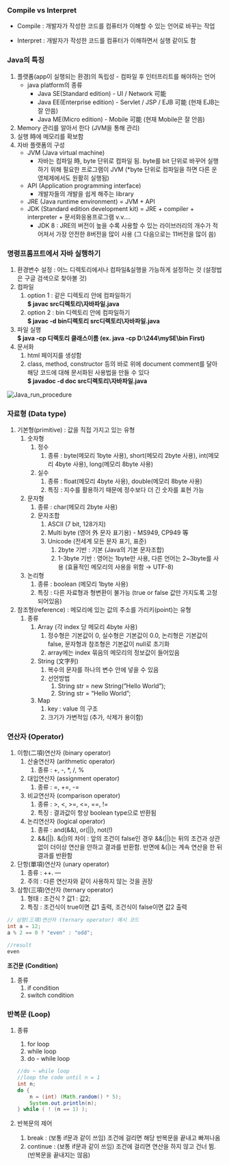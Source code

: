 <h3>Compile vs Interpret</h3>

- Compile : 개발자가 작성한 코드를 컴퓨터가 이해할 수 있는 언어로 바꾸는 작업

- Interpret : 개발자가 작성한 코드를 컴퓨터가 이해하면서 실행 같이도 함

<h3>Java의 특징</h3>

1. 플랫폼(app이 실행되는 환경)의 독립성 - 컴파일 후 인터프리트를 해야하는 언어
    - java platform의 종류
        - Java SE(Standard edition) - UI / Network 可能
        - Java EE(Enterprise edition) - Servlet / JSP / EJB 可能 (현재 EJB는 잘 안씀)
        - Java ME(Micro edition) - Mobile  可能 (현재 Mobile은 잘 안씀)
2. Memory 관리를 알아서 한다 (JVM을 통해 관리)
3. 실행 時에 메모리를 확보함 
4. 자바 플랫폼의 구성
    - JVM (Java virtual machine)
        - 자바는 컴파일 時, byte 단위로 컴파일 됨. byte를 bit 단위로 바꾸어 실행하기 위해 필요한 프로그램이 JVM (*byte 단위로 컴파일을 하면 다른 운영체제에서도 원활히 실행됨)
    - API (Application programming interface)
        - 개발자들의 개발을 쉽게 해주는 library
    - JRE (Java runtime environment) = JVM + API
    - JDK (Standard edition development kit) = JRE + compiler + interpreter + 문서화응용프로그램 v.v....
        - JDK 8 : JRE의 버전이 높을 수록 사용할 수 있는 라이브러리의 개수가 적어져서 가장 안전한 8버전을 많이 사용 (그 다음으로는 11버전을 많이 씀)

<h3>명령프롬프트에서 자바 실행하기</h3>

1.  환경변수 설정 : 어느 디렉토리에서나 컴파일&실행을 가능하게 설정하는 것 (설정법은 구글 검색으로 찾아볼 것)
2. 컴파일
    1. option 1 : 같은 디렉토리 안에 컴파일하기</br>
        **$ javac src디렉토리\자바파일.java**
    2. option 2 : bin 디렉토리 안에 컴파일하기</br>
        **$ javac -d bin디렉토리 src디렉토리\자바파일.java**
3. 파일 실행</br>
    **$ java -cp 디렉토리 클래스이름 (ex. java -cp D:\244\mySE\bin First)**
4. 문서화
    1. html 페이지를 생성함
    2. class, method, constructor 등의 바로 위에 document comment를 달아 해당 코드에 대해 문서화된 사용법을 만들 수 있다</br>
    **$ javadoc -d doc src디렉토리\자바파일.java**

![Java_run_procedure](https://s3.us-west-2.amazonaws.com/secure.notion-static.com/3642a904-33a6-4540-b900-25b79b5d4ebf/Untitled.png?X-Amz-Algorithm=AWS4-HMAC-SHA256&X-Amz-Content-Sha256=UNSIGNED-PAYLOAD&X-Amz-Credential=AKIAT73L2G45EIPT3X45%2F20220424%2Fus-west-2%2Fs3%2Faws4_request&X-Amz-Date=20220424T095044Z&X-Amz-Expires=86400&X-Amz-Signature=18916b27ecffb698cf0fbcd8f71fa6e5c20df0e83d72477f88cbd466e92ccb65&X-Amz-SignedHeaders=host&response-content-disposition=filename%20%3D%22Untitled.png%22&x-id=GetObject)

<h3>자료형 (Data type)</h3>

1. 기본형(primitive) : 값을 직접 가지고 있는 유형
    1. 숫자형
        1. 정수
            1. 종류 : byte(메모리 1byte 사용), short(메모리 2byte 사용), int(메모리 4byte 사용), long(메모리 8byte 사용)
        2. 실수 
            1. 종류 : float(메모리 4byte 사용), double(메모리 8byte 사용)
            2. 특징 : 지수를 활용하기 때문에 정수보다 더 긴 숫자를 표현 가능
    2. 문자형
        1. 종류 : char(메모리 2byte 사용)
        2. 문자조합
            1. ASCII (7 bit, 128가지)
            2. Multi byte (영어 外 문자 표기용) - MS949, CP949 等
            3. Unicode (전세계 모든 문자 표기, 표준)
                1. 2byte 기반 : 기본 (Java의 기본 문자조합)
                2. 1-3byte 기반 : 영어는 1byte만 사용, 다른 언어는 2~3byte를 사용 (효율적인 메모리의 사용을 위함 → UTF-8)
    3. 논리형
        1. 종류 : boolean (메모리 1byte 사용)
        2. 특징 : 다른 자료형과 형변환이 불가능 (true or false 값만 가지도록 고정되어있음)
2. 참조형(reference) : 메모리에 있는 값의 주소를 가리키(point)는 유형 
    1. 종류
        1. Array (각 index 당 메모리 4byte 사용) 
            1. 정수형은 기본값이 0, 실수형은 기본값이 0.0, 논리형은 기본값이 false, 문자형과 참조형은 기본값이 null로 초기화
            2. array에는 index 묶음의 메모리의 정보값이 들어있음
        2. String (文字列)
            1. 복수의 문자를 하나의 변수 안에 넣을 수 있음
            2. 선언방법
                1. String str = new String(”Hello World”);
                2. String str = “Hello World”;
        3. Map
            1. key : value 의 구조
            2. 크기가 가변적임 (추가, 삭제가 용이함)

<h3>연산자 (Operator)</h3>

1. 이항(二項)연산자 (binary operator)
    1. 산술연산자 (arithmetic operator)
        1. 종류 : +, -, *, /, %
    2. 대입연산자 (assignment operator)
        1. 종류 : =, +=, -=
    3. 비교연산자 (comparison operator)
        1. 종류 : >, <, >=, <=, ==, !=
        2. 특징 : 결과값이 항상 boolean type으로 반환됨
    4. 논리연산자 (logical operator)
        1. 종류 : and(&&), or(||), not(!)
        2. &&(||). &(|)의 차이 : 앞의 조건이 false인 경우 &&(||)는 뒤의 조건과 상관없이 더이상 연산을 안하고 결과를 반환함. 반면에 &(|)는 계속 연산을 한 뒤 결과를 반환함 
2. 단항(單項)연산자 (unary operator)
    1. 종류 : ++. —
    2. 주의 : 다른 연산자와 같이 사용하지 않는 것을 권장
3. 삼항(三項)연산자 (ternary operator)
    1. 형태 : 조건식 ? 값1 : 값2; 
    2. 특징 : 조건식이 true이면 값1 출력, 조건식이 false이면 값2 출력

```java
// 삼항(三項)연산자 (ternary operator) 예시 코드
int a = 12;
a % 2 == 0 ? "even" : "odd";

//result
even
```

**조건문 (Condition)**

1. 종류
    1. if condition
    2. switch condition

<h3>반복문 (Loop)</h3>

1. 종류
    1. for loop
    2. while loop
    3. do - while loop
    
    ```java
    //do ~ while loop 
    //loop the code until n = 1	
    int n;
    do {
    	n = (int) (Math.random() * 5);
    	System.out.println(n);
    } while ( ! (n == 1) );
    ```
    
2. 반복문의 제어
    1. break : (보통 if문과 같이 쓰임) 조건에 걸리면 해당 반복문을 끝내고 빠져나옴
    2. continue : (보통 if문과 같이 쓰임) 조건에 걸리면 연산을 하지 않고 건너 뜀. (반복문을 끝내지는 않음)

